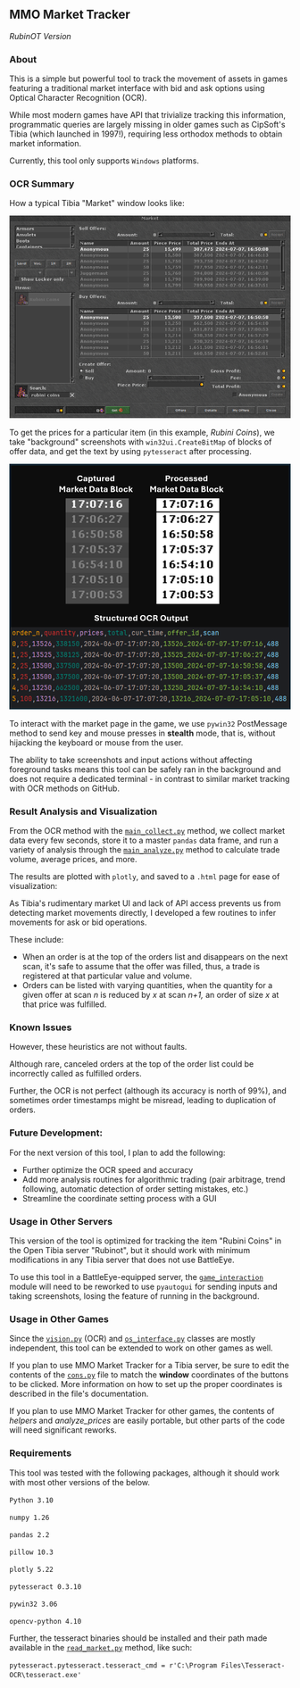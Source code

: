 ## MMO Market Tracker

*RubinOT Version*

### About

This is a simple but powerful tool to track the movement of assets in games featuring a traditional market interface with bid and ask options using Optical Character Recognition (OCR).

While most modern games have API that trivialize tracking this information, programmatic queries are largely missing in older games such as CipSoft's Tibia (which launched in 1997!), requiring less orthodox methods to obtain market information.

Currently, this tool only supports `Windows` platforms.

### OCR Summary

How a typical Tibia "Market" window looks like:

![Rubinot Market Window](documentation/rubinot_market_example.png)

To get the prices for a particular item (in this example, *Rubini Coins*), we take "background" screenshots with `win32ui.CreateBitMap` of blocks of offer data, and get the text by using `pytesseract` after processing.

![OCR Example](documentation/ocr_example.png)

To interact with the market page in the game, we use `pywin32` PostMessage method to send key and mouse presses in **stealth** mode, that is, without hijacking the keyboard or mouse from the user. 

The ability to take screenshots and input actions without affecting foreground tasks means this tool can be safely ran in the background and does not require a dedicated terminal - in contrast to similar market tracking with OCR methods on GitHub.

### Result Analysis and Visualization

From the OCR method with the [`main_collect.py`](MarketTracker/core/main_collect.py) method, we collect market data every few seconds, store it to a master `pandas` data frame, and run a variety of analysis through the [`main_analyze.py`](MarketTracker/core/main_analyze.py) method to calculate trade volume, average prices, and more. 

The results are plotted with `plotly`, and saved to a `.html` page for ease of visualization:

As Tibia's rudimentary market UI and lack of API access prevents us from detecting market movements directly, I developed a few routines to infer movements for ask or bid operations. 

These include:
- When an order is at the top of the orders list and disappears on the next scan, it's safe to assume that the offer was filled, thus, a trade is registered at that particular value and volume.
- Orders can be listed with varying quantities, when the quantity for a given offer at scan *n* is reduced by *x* at scan *n+1,* an order of size *x* at that price was fulfilled.

### Known Issues

However, these heuristics are not without faults. 

Although rare, canceled orders at the top of the order list could be incorrectly called as fulfilled orders. 

Further, the OCR is not perfect (although its accuracy is north of 99%), and sometimes order timestamps might be misread, leading to duplication of orders.

### Future Development:

For the next version of this tool, I plan to add the following:
- Further optimize the OCR speed and accuracy
- Add more analysis routines for algorithmic trading (pair arbitrage, trend following, automatic detection of order setting mistakes, etc.)
- Streamline the coordinate setting process with a GUI

### Usage in Other Servers

This version of the tool is optimized for tracking the item "Rubini Coins" in the Open Tibia server "Rubinot", but it should work with minimum modifications in any Tibia server that does not use BattleEye.

To use this tool in a BattleEye-equipped server, the [`game_interaction`](helpers/game_interaction) module will need to be reworked to use `pyautogui` for sending inputs and taking screenshots, losing the feature of running in the background.

### Usage in Other Games

Since the [`vision.py`](helpers/vision.py) (OCR) and [`os_interface.py`](helpers/os_interface.py) classes are mostly independent, this tool can be extended to work on other games as well.

If you plan to use MMO Market Tracker for a Tibia server, be sure to edit the contents of the [`cons.py`](configs/cons.py) file to match the **window** coordinates of the buttons to be clicked. More information on how to set up the proper coordinates is described in the file's documentation.

If you plan to use MMO Market Tracker for other games, the contents of *helpers* and *analyze_prices* are easily portable, but other parts of the code will need significant reworks.

### Requirements

This tool was tested with the following packages, although it should work with most other versions of the below.

`Python 3.10`

`numpy 1.26`

`pandas 2.2`

`pillow 10.3`

`plotly 5.22`

`pytesseract 0.3.10`

`pywin32 3.06`

`opencv-python 4.10`


Further, the tesseract binaries should be installed and their path made available in the [`read_market.py`](MarketTracker/core/read_market.py) method, like such:

`pytesseract.pytesseract.tesseract_cmd = r'C:\Program Files\Tesseract-OCR\tesseract.exe'`


